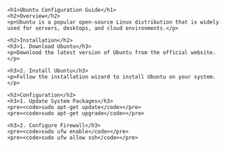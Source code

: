 
    <h1>Ubuntu Configuration Guide</h1>
    <h2>Overview</h2>
    <p>Ubuntu is a popular open-source Linux distribution that is widely used for servers, desktops, and cloud environments.</p>

    <h2>Installation</h2>
    <h3>1. Download Ubuntu</h3>
    <p>Download the latest version of Ubuntu from the official website.</p>

    <h3>2. Install Ubuntu</h3>
    <p>Follow the installation wizard to install Ubuntu on your system.</p>

    <h2>Configuration</h2>
    <h3>1. Update System Packages</h3>
    <pre><code>sudo apt-get update</code></pre>
    <pre><code>sudo apt-get upgrade</code></pre>

    <h3>2. Configure Firewall</h3>
    <pre><code>sudo ufw enable</code></pre>
    <pre><code>sudo ufw allow ssh</code></pre>
